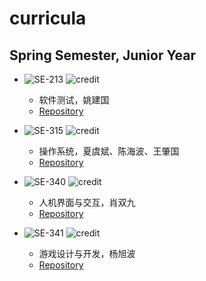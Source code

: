 # curricula

## Spring Semester, Junior Year

* ![SE-213](https://img.shields.io/badge/SE-213-brightgreen.svg?style=flat-square)
![credit](https://img.shields.io/badge/credit-2.0-brightgreen.svg?style=flat-square)
  * 软件测试，姚建国
  * [Repository](https://github.com/yuetsin/2019-2020-spring-semester/tree/master/SE-213)

* ![SE-315](https://img.shields.io/badge/SE-315-green.svg?style=flat-square)
![credit](https://img.shields.io/badge/credit-3.0-green.svg?style=flat-square)
  * 操作系统，夏虞斌、陈海波、王肇国
  * [Repository](https://github.com/yuetsin/2019-2020-spring-semester/tree/master/SE-315)
  

* ![SE-340](https://img.shields.io/badge/SE-340-yellowgreen.svg?style=flat-square)
![credit](https://img.shields.io/badge/credit-3.0-yellowgreen.svg?style=flat-square)
  * 人机界面与交互，肖双九
  * [Repository](https://github.com/yuetsin/2019-2020-spring-semester/tree/master/SE-340)
  

* ![SE-341](https://img.shields.io/badge/SE-341-yellow.svg?style=flat-square)
![credit](https://img.shields.io/badge/credit-3.0-yellow.svg?style=flat-square)
  * 游戏设计与开发，杨旭波
  * [Repository](https://github.com/yuetsin/2019-2020-spring-semester/tree/master/SE-341)
  
